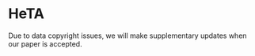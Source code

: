 # HeTA
Due to data copyright issues, we will make supplementary updates when our paper is accepted.  
